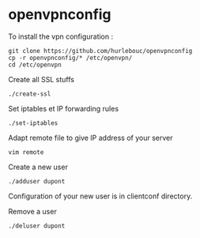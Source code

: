 # openvpnconfig

To install the vpn configuration :

    git clone https://github.com/hurlebouc/openvpnconfig
    cp -r openvpnconfig/* /etc/openvpn/
    cd /etc/openvpn

Create all SSL stuffs

    ./create-ssl

Set iptables et IP forwarding rules

    ./set-iptables

Adapt remote file to give IP address of your server

    vim remote

Create a new user

    ./adduser dupont
Configuration of your new user is in clientconf directory.

Remove a user

    ./deluser dupont

